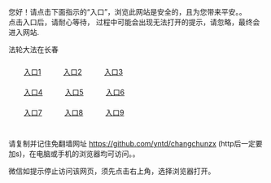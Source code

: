 您好！请点击下面指示的“入口”，浏览此网站是安全的，且为您带来平安。。 <br/>
点击入口后，请耐心等待， 过程中可能会出现无法打开的提示，请忽略，最终会进入网站. </br>

法轮大法在长春<br/>
<div style="padding:10px"><a style="margin:20px" target="_blank" href="https://d15bcxlj8e93gq.cloudfront.net/2Qpsp?dhkhqvdm" id="ccLink1" rel="nofollow">入口1</a> <a target="_blank" style="margin:20px" href="https://dg6d5y12hxfcr.cloudfront.net/2Qpsp?iqnnswu" id="ccLink2" rel="nofollow">入口2</a> <a style="margin:20px" target="_blank" href="https://d2y9355tj6iaeb.cloudfront.net/2Qpsp?abtoa" id="ccLink3" rel="nofollow">入口3</a></div>

<div style="padding:10px" ><a style="margin:20px" target="_blank" href="https://d15bcxlj8e93gq.cloudfront.net/2Qpsp?dhkhqvdm" id="ccLink4" rel="nofollow">入口4</a> <a style="margin:20px" href="https://dg6d5y12hxfcr.cloudfront.net/2Qpsp?iqnnswu" target="_blank" id="ccLink5" rel="nofollow">入口5</a> <a style="margin:20px" href="https://d2y9355tj6iaeb.cloudfront.net/2Qpsp?abtoa" target="_blank" id="ccLink6" rel="nofollow">入口6</a></div>

<div style="padding:10px"><a style="margin:20px" target="_blank" href="https://d15bcxlj8e93gq.cloudfront.net/2Qpsp?dhkhqvdm" id="ccLink7" rel="nofollow">入口7</a> <a style="margin:20px" href="https://dg6d5y12hxfcr.cloudfront.net/2Qpsp?iqnnswu" target="_blank" id="ccLink8" rel="nofollow">入口8</a> <a style="margin:20px" target="_blank" href="https://d2y9355tj6iaeb.cloudfront.net/2Qpsp?abtoa" id="ccLink9" rel="nofollow">入口9</a></div>

<br/>



请复制并记住免翻墙网址 https://github.com/yntd/changchunzx (http后一定要加s)，在电脑或手机的浏览器均可访问。。<br/>

微信如提示停止访问该网页，须先点击右上角，选择浏览器打开。
